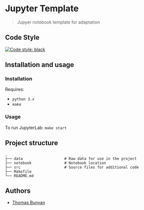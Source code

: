 Jupyter Template
================

> Jupyer notebook template for adaptation


## Code Style
<a href="https://github.com/psf/black"><img alt="Code style: black" src="https://img.shields.io/badge/code%20style-black-000000.svg"></a>


## Installation and usage
### Installation
Requires:
- `python 3.x`
- `make`

### Usage
To run JupyterLab:
`make start`


## Project structure
    .
    ├── data                   # Raw data for use in the project
    ├── notebook               # Notebook location
    ├── src                    # Source files for additional code
    ├── Makefile
    └── README.md


## Authors
- [Thomas Bunyan](https://github.com/thomasbunyan)
